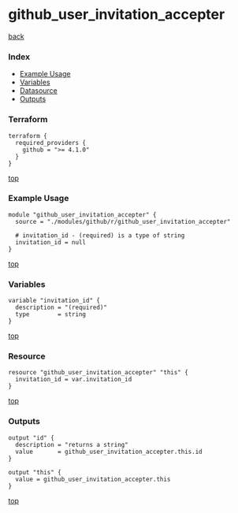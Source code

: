 # github_user_invitation_accepter

[back](../github.md)

### Index

- [Example Usage](#example-usage)
- [Variables](#variables)
- [Datasource](#datasource)
- [Outputs](#outputs)

### Terraform

```hcl
terraform {
  required_providers {
    github = ">= 4.1.0"
  }
}
```

[top](#index)

### Example Usage

```hcl
module "github_user_invitation_accepter" {
  source = "./modules/github/r/github_user_invitation_accepter"

  # invitation_id - (required) is a type of string
  invitation_id = null
}
```

[top](#index)

### Variables

```hcl
variable "invitation_id" {
  description = "(required)"
  type        = string
}
```

[top](#index)

### Resource

```hcl
resource "github_user_invitation_accepter" "this" {
  invitation_id = var.invitation_id
}
```

[top](#index)

### Outputs

```hcl
output "id" {
  description = "returns a string"
  value       = github_user_invitation_accepter.this.id
}

output "this" {
  value = github_user_invitation_accepter.this
}
```

[top](#index)